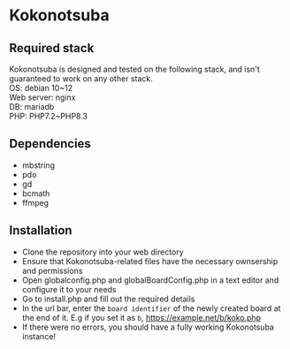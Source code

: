 # Kokonotsuba

## Required stack
Kokonotsuba is designed and tested on the following stack, and isn't guaranteed to work on any other stack.<br>
OS: debian 10\~12<br>
Web server: nginx<br>
DB: mariadb<br>
PHP: PHP7.2\~PHP8.3

## Dependencies
- mbstring
- pdo
- gd
- bcmath
- ffmpeg

## Installation
- Clone the repository into your web directory
- Ensure that Kokonotsuba-related files have the necessary ownsership and permissions
- Open globalconfig.php and globalBoardConfig.php in a text editor and configure it to your needs
- Go to install.php and fill out the required details
- In the url bar, enter the `board identifier` of the newly created board at the end of it. E.g if you set it as `b`, https://example.net/b/koko.php
- If there were no errors, you should have a fully working Kokonotsuba instance!

